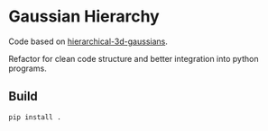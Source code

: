 # Gaussian Hierarchy

Code based on [hierarchical-3d-gaussians](https://github.com/graphdeco-inria/hierarchical-3d-gaussians).

Refactor for clean code structure and better integration into python programs.

## Build

```bash
pip install .
```
